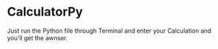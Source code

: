 # CalculatorPy

Just run the Python file through Terminal and enter your Calculation and you'll get the awnser.
